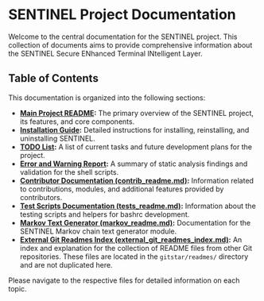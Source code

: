 # SENTINEL Project Documentation

Welcome to the central documentation for the SENTINEL project. This collection of documents aims to provide comprehensive information about the SENTINEL Secure ENhanced Terminal INtelligent Layer.

## Table of Contents

This documentation is organized into the following sections:

- **[Main Project README](main_readme.md):** The primary overview of the SENTINEL project, its features, and core components.
- **[Installation Guide](installation.md):** Detailed instructions for installing, reinstalling, and uninstalling SENTINEL.
- **[TODO List](todo.md):** A list of current tasks and future development plans for the project.
- **[Error and Warning Report](errors.md):** A summary of static analysis findings and validation for the shell scripts.
- **[Contributor Documentation (contrib_readme.md)](contrib_readme.md):** Information related to contributions, modules, and additional features provided by contributors.
- **[Test Scripts Documentation (tests_readme.md)](tests_readme.md):** Information about the testing scripts and helpers for bashrc development.
- **[Markov Text Generator (markov_readme.md)](markov_readme.md):** Documentation for the SENTINEL Markov chain text generator module.
- **[External Git Readmes Index (external_git_readmes_index.md)](external_git_readmes_index.md):** An index and explanation for the collection of README files from other Git repositories. These files are located in the `gitstar/readmes/` directory and are not duplicated here.

Please navigate to the respective files for detailed information on each topic.
